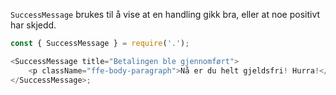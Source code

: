 `SuccessMessage` brukes til å vise at en handling gikk bra, eller at noe positivt har skjedd.

```js
const { SuccessMessage } = require('.');

<SuccessMessage title="Betalingen ble gjennomført">
    <p className="ffe-body-paragraph">Nå er du helt gjeldsfri! Hurra!</p>
</SuccessMessage>;
```
